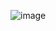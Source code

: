 

![image](https://github.com/RyanDanielWillis/dhat.github.io/assets/132403485/77e6cc38-a036-4094-83e8-9a6e1d9c6ebd)

